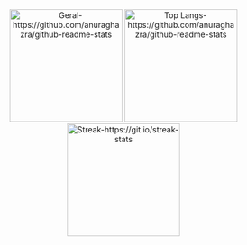 <!-- ## :metal: :headphones: :man_technologist: -->

<!-- [![Github Badge](https://img.shields.io/badge/-Github-000?style=flat-square&logo=Github&logoColor=white&link=https://github.com/JonnathanRiquelmo)](https://github.com/JonnathanRiquelmo) -->
<!-- [![Linkedin Badge](https://img.shields.io/badge/-LinkedIn-blue?style=flat-square&logo=Linkedin&logoColor=white&link=https://www.linkedin.com/in/jonnathan-riquelmo/)](https://www.linkedin.com/in/jonnathan-riquelmo/) -->
<!-- [![Gmail Badge](https://img.shields.io/badge/-Gmail-c14438?style=flat-square&logo=Gmail&logoColor=white&link=mailto:jonnathan.riquelmo@gmail.com)](mailto:jonnathan.riquelmo@gmail.com) -->
<!-- [![Instagram Badge](https://img.shields.io/badge/-Instagram-C13584?style=flat-square&labelColor=C13584&logo=instagram&logoColor=white&link=https://www.instagram.com/u53r.n07.f0und/)](https://www.instagram.com/u53r.n07.f0und/) -->


<!-- ## Hello, stranger! :wave: -->

<!-- - I'm a brazilian guy with green skin and a long orange hair who likes technology and black coffee. :coffee:
    - Obviously I can electrocute people too, like <a href = "https://en.wikipedia.org/wiki/Blanka" target="_blank">Blanka</a>. ⚡⚡⚡ <br><br>
- I have a Bachelor's degree in Information Systems (2014) and Software Engineering (2019). :woozy_face: <br>
    - As if that wasn't enough, I recently obtained a Master's degree in Software Engineering (2022). :face_with_spiral_eyes:
- Member of the research group called _Laboratory of Empirical Studies in Software Engineering_ (LESSE - Unipampa). 
    - Passionate about the design, implementation and use of DSLs. <br><br>
- I like Djent and Melodeath bands. 
    - I consider In Flames' Colony and Clayman to be two of the best albums ever made.
- Ironically, i'm a metalhead who secretly listens to a lot of Hip hop from time to time. 
    - Don't judge me. 🥸 <br><br>
- Last but not least, supporter of the <a href = "https://www.gnu.org/philosophy/floss-and-foss.en.html" target="_blank">FLOSS</a> movement.

### That said, have a nice day! :blush::ok_hand: -->

<!-- *** -->

<div align="center">

<!-- [![GitHub Streak](https://github-readme-streak-stats.herokuapp.com/?user=JonnathanRiquelmo&theme=dracula)](https://git.io/streak-stats)
</br>
[![Anurag's GitHub stats](https://github-readme-stats.vercel.app/api?username=JonnathanRiquelmo&hide=stars&theme=dracula&count_private=true&show_icons=true)](https://github.com/anuraghazra/github-readme-stats)
</br>
[![Top Langs](https://github-readme-stats.vercel.app/api/top-langs/?username=JonnathanRiquelmo&hide=css,html&layout=compact&theme=dracula&langs_count=10)](https://github.com/anuraghazra/github-readme-stats) -->

  <div align="center"> 
    <img height="200em" alt="Geral-https://github.com/anuraghazra/github-readme-stats" src="https://github-readme-stats.vercel.app/api?username=JonnathanRiquelmo&theme=dracula&count_private=true&show_icons=true" />
    <img height="200em" alt="Top Langs-https://github.com/anuraghazra/github-readme-stats" src="https://github-readme-stats.vercel.app/api/top-langs/?username=JonnathanRiquelmo&hide=css,html,hack,batchfile&layout=compact&theme=dracula&langs_count=8" />
  </div>

  <div align="center"> 
    <img height="200em" alt="Streak-https://git.io/streak-stats" src="https://github-readme-streak-stats.herokuapp.com/?user=JonnathanRiquelmo&theme=dracula" />
  </div>

<!-- ![Profile views](https://gpvc.arturio.dev/JonnathanRiquelmo) -->

</div>
